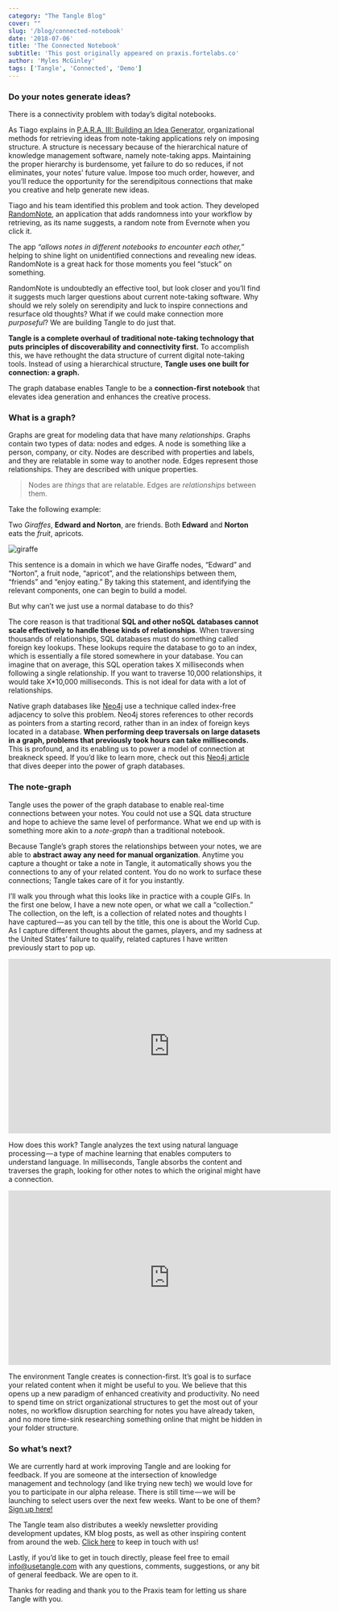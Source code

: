 ```yaml
---
category: "The Tangle Blog"
cover: ""
slug: '/blog/connected-notebook'
date: '2018-07-06'
title: 'The Connected Notebook'
subtitle: 'This post originally appeared on praxis.fortelabs.co'
author: 'Myles McGinley'
tags: ['Tangle', 'Connected', 'Demo']
---
```


### Do your notes generate ideas?

There is a connectivity problem with today’s digital notebooks.

As Tiago explains in [P.A.R.A. III: Building an Idea Generator](https://praxis.fortelabs.co/p-a-r-a-iii-building-an-idea-generator-400347ef3bb6/), organizational methods for retrieving ideas from note-taking applications rely on imposing structure. A structure is necessary because of the hierarchical nature of knowledge management software, namely note-taking apps. Maintaining the proper hierarchy is burdensome, yet failure to do so reduces, if not eliminates, your notes’ future value. Impose too much order, however, and you’ll reduce the opportunity for the serendipitous connections that make you creative and help generate new ideas.

Tiago and his team identified this problem and took action. They developed [RandomNote](https://gitlab.com/fortelabs/evernote-random), an application that adds randomness into your workflow by retrieving, as its name suggests, a random note from Evernote when you click it.

The app *“allows notes in different notebooks to encounter each other,”* helping to shine light on unidentified connections and revealing new ideas. RandomNote is a great hack for those moments you feel “stuck” on something.

RandomNote is undoubtedly an effective tool, but look closer and you’ll find it suggests much larger questions about current note-taking software. Why should we rely solely on serendipity and luck to inspire connections and resurface old thoughts? What if we could make connection more *purposeful*? We are building Tangle to do just that.

**Tangle is a complete overhaul of traditional note-taking technology that puts principles of discoverability and connectivity first.** To accomplish this, we have rethought the data structure of current digital note-taking tools. Instead of using a hierarchical structure, **Tangle uses one built for connection: a graph.**

The graph database enables Tangle to be a **connection-first notebook** that elevates idea generation and enhances the creative process.

### What is a graph?

Graphs are great for modeling data that have many *relationships*. Graphs contain two types of data: nodes and edges. A node is something like a person, company, or city. Nodes are described with properties and labels, and they are relatable in some way to another node. Edges represent those relationships. They are described with unique properties.

> Nodes are *things* that are relatable. Edges are *relationships* between them.

Take the following example:

Two *Giraffes*, **Edward and Norton**, are friends. Both **Edward** and **Norton** eats the *fruit*, apricots.

![giraffe](https://storage.googleapis.com/usetangle-static-assets/blog/graph_example.png)

This sentence is a domain in which we have Giraffe nodes, “Edward” and “Norton”, a fruit node, “apricot”, and the relationships between them, “friends” and “enjoy eating.” By taking this statement, and identifying the relevant components, one can begin to build a model.

But why can’t we just use a normal database to do this?

The core reason is that traditional **SQL and other noSQL databases cannot scale effectively to handle these kinds of relationships**. When traversing thousands of relationships, SQL databases must do something called foreign key lookups. These lookups require the database to go to an index, which is essentially a file stored somewhere in your database. You can imagine that on average, this SQL operation takes X milliseconds when following a single relationship. If you want to traverse 10,000 relationships, it would take X*10,000 milliseconds. This is not ideal for data with a lot of relationships.

Native graph databases like [Neo4j](https://neo4j.com/) use a technique called index-free adjacency to solve this problem. Neo4j stores references to other records as pointers from a starting record, rather than in an index of foreign keys located in a database. **When performing deep traversals on large datasets in a graph, problems that previously took hours can take milliseconds.** This is profound, and its enabling us to power a model of connection at breakneck speed. If you’d like to learn more, check out this [Neo4j article](https://neo4j.com/blog/why-graph-databases-are-the-future/) that dives deeper into the power of graph databases.

### The note-graph

Tangle uses the power of the graph database to enable real-time connections between your notes. You could not use a SQL data structure and hope to achieve the same level of performance. What we end up with is something more akin to a *note-graph* than a traditional notebook.

Because Tangle’s graph stores the relationships between your notes, we are able to **abstract away any need for manual organization**. Anytime you capture a thought or take a note in Tangle, it automatically shows you the connections to any of your related content. You do no work to surface these connections; Tangle takes care of it for you instantly.

I’ll walk you through what this looks like in practice with a couple GIFs. In the first one below, I have a new note open, or what we call a “collection.” The collection, on the left, is a collection of related notes and thoughts I have captured — as you can tell by the title, this one is about the World Cup. As I capture different thoughts about the games, players, and my sadness at the United States’ failure to qualify, related captures I have written previously start to pop up.

<iframe src="https://player.vimeo.com/video/278735859" width="640" height="346" frameborder="0" allowfullscreen></iframe>

How does this work? Tangle analyzes the text using natural language processing — a type of machine learning that enables computers to understand language. In milliseconds, Tangle absorbs the content and traverses the graph, looking for other notes to which the original might have a connection.

<iframe src="https://player.vimeo.com/video/278735643" width="640" height="346" frameborder="0" allowfullscreen></iframe>

The environment Tangle creates is connection-first. It’s goal is to surface your related content when it might be useful to you. We believe that this opens up a new paradigm of enhanced creativity and productivity. No need to spend time on strict organizational structures to get the most out of your notes, no workflow disruption searching for notes you have already taken, and no more time-sink researching something online that might be hidden in your folder structure.

### So what’s next?

We are currently hard at work improving Tangle and are looking for feedback. If you are someone at the intersection of knowledge management and technology (and like trying new tech) we would love for you to participate in our alpha release. There is still time — we will be launching to select users over the next few weeks. Want to be one of them? [Sign up here!](https://ventures.us17.list-manage.com/subscribe?u=710569ad280cf37e55faa0612&id=1f711ff76c)

The Tangle team also distributes a weekly newsletter providing development updates, KM blog posts, as well as other inspiring content from around the web. [Click here](http://eepurl.com/djoBb5) to keep in touch with us!

Lastly, if you’d like to get in touch directly, please feel free to email info@usetangle.com with any questions, comments, suggestions, or any bit of general feedback. We are open to it.

Thanks for reading and thank you to the Praxis team for letting us share Tangle with you.

